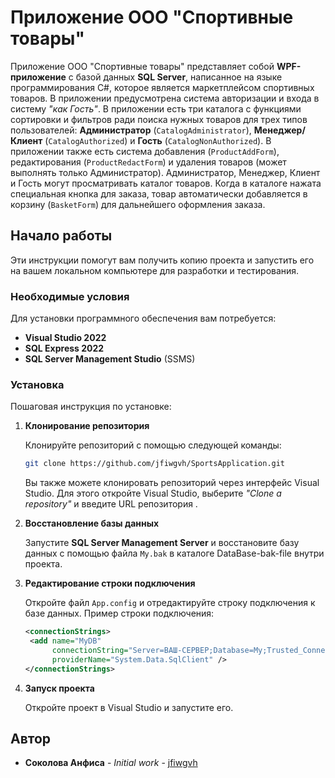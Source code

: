 # Приложение ООО "Спортивные товары"

Приложение ООО "Спортивные товары" представляет собой **WPF-приложение** с базой данных **SQL Server**, написанное на языке программирования C#, которое является маркетплейсом спортивных товаров. В приложении предусмотрена система авторизации и входа в систему _"как Гость"_. В приложении есть три каталога с функциями сортировки и фильтров ради поиска нужных товаров для трех типов пользователей: **Администратор** (`CatalogAdministrator`), **Менеджер/Клиент** (`CatalogAuthorized`) и **Гость** (`CatalogNonAuthorized`). В приложении также есть система добавления (`ProductAddForm`), редактирования (`ProductRedactForm`) и удаления товаров (может выполнять только Администратор). Администратор, Менеджер, Клиент и Гость могут просматривать каталог товаров. Когда в каталоге нажата специальная кнопка для заказа, товар автоматически добавляется в корзину (`BasketForm`) для дальнейшего оформления заказа.

## Начало работы

Эти инструкции помогут вам получить копию проекта и запустить его на вашем локальном компьютере для разработки и тестирования.

### Необходимые условия

Для установки программного обеспечения вам потребуется:

* **Visual Studio 2022**
* **SQL Express 2022**
* **SQL Server Management Studio** (SSMS)

### Установка

Пошаговая инструкция по установке:

1. **Клонирование репозитория**

   Клонируйте репозиторий с помощью следующей команды:

   ```bash
   git clone https://github.com/jfiwgvh/SportsApplication.git
   ```

   Вы также можете клонировать репозиторий через интерфейс Visual Studio. Для этого откройте Visual Studio, выберите _"Clone a repository"_ и введите URL репозитория .

2. **Восстановление базы данных**

   Запустите **SQL Server Management Server** и восстановите базу данных с помощью файла `My.bak` в каталоге DataBase-bak-file внутри проекта.

3. **Редактирование строки подключения**

   Откройте файл `App.config` и отредактируйте строку подключения к базе данных. Пример строки подключения:

   ```xml
   <connectionStrings>
	<add name="MyDB"
		 connectionString="Server=ВАШ-СЕРВЕР;Database=My;Trusted_Connection=True;Encrypt=True;TrustServerCertificate=True;"
		 providerName="System.Data.SqlClient" />
   </connectionStrings>
   ```

4. **Запуск проекта**

   Откройте проект в Visual Studio и запустите его.

## Автор

* **Соколова Анфиса** - *Initial work* - [jfiwgvh](https://github.com/jfiwgvh)
